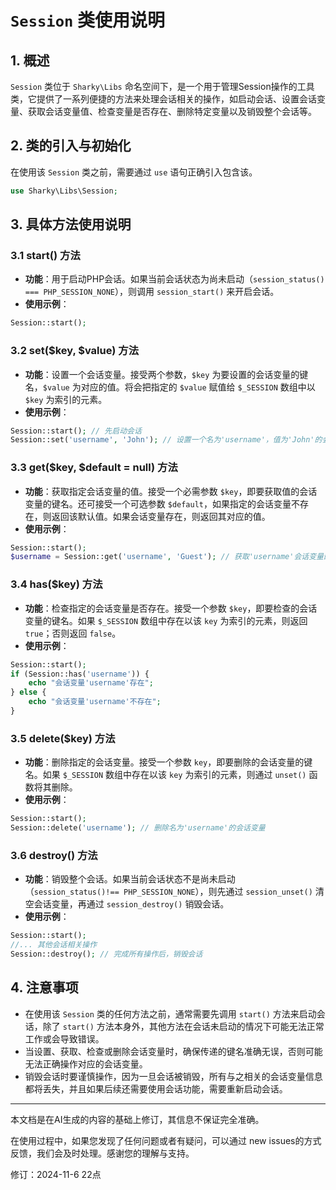 # `Session` 类使用说明

## 1. 概述

`Session` 类位于 `Sharky\Libs` 命名空间下，是一个用于管理Session操作的工具类，它提供了一系列便捷的方法来处理会话相关的操作，如启动会话、设置会话变量、获取会话变量值、检查变量是否存在、删除特定变量以及销毁整个会话等。

## 2. 类的引入与初始化

在使用该 `Session` 类之前，需要通过 `use` 语句正确引入包含该。

```php
use Sharky\Libs\Session;
```

## 3. 具体方法使用说明

### 3.1 start() 方法

- **功能**：用于启动PHP会话。如果当前会话状态为尚未启动（`session_status() === PHP_SESSION_NONE`），则调用 `session_start()` 来开启会话。
- **使用示例**：

```php
Session::start();
```

### 3.2 set($key, $value) 方法

- **功能**：设置一个会话变量。接受两个参数，`$key` 为要设置的会话变量的键名，`$value` 为对应的值。将会把指定的 `$value` 赋值给 `$_SESSION` 数组中以 `$key` 为索引的元素。
- **使用示例**：

```php
Session::start(); // 先启动会话
Session::set('username', 'John'); // 设置一个名为'username'，值为'John'的会话变量
```

### 3.3 get($key, $default = null) 方法

- **功能**：获取指定会话变量的值。接受一个必需参数 `$key`，即要获取值的会话变量的键名。还可接受一个可选参数 `$default`，如果指定的会话变量不存在，则返回该默认值。如果会话变量存在，则返回其对应的值。
- **使用示例**：

```php
Session::start();
$username = Session::get('username', 'Guest'); // 获取'username'会话变量的值，如果不存在则返回'Guest'
```

### 3.4 has($key) 方法

- **功能**：检查指定的会话变量是否存在。接受一个参数 `$key`，即要检查的会话变量的键名。如果 `$_SESSION` 数组中存在以该 `key` 为索引的元素，则返回 `true`；否则返回 `false`。
- **使用示例**：

```php
Session::start();
if (Session::has('username')) {
    echo "会话变量'username'存在";
} else {
    echo "会话变量'username'不存在";
}
```

### 3.5 delete($key) 方法

- **功能**：删除指定的会话变量。接受一个参数 `key`，即要删除的会话变量的键名。如果 `$_SESSION` 数组中存在以该 `key` 为索引的元素，则通过 `unset()` 函数将其删除。
- **使用示例**：

```php
Session::start();
Session::delete('username'); // 删除名为'username'的会话变量
```

### 3.6 destroy() 方法

- **功能**：销毁整个会话。如果当前会话状态不是尚未启动（`session_status()!== PHP_SESSION_NONE`），则先通过 `session_unset()` 清空会话变量，再通过 `session_destroy()` 销毁会话。
- **使用示例**：

```php
Session::start();
//... 其他会话相关操作
Session::destroy(); // 完成所有操作后，销毁会话
```

## 4. 注意事项

- 在使用该 `Session` 类的任何方法之前，通常需要先调用 `start()` 方法来启动会话，除了 `start()` 方法本身外，其他方法在会话未启动的情况下可能无法正常工作或会导致错误。
- 当设置、获取、检查或删除会话变量时，确保传递的键名准确无误，否则可能无法正确操作对应的会话变量。
- 销毁会话时要谨慎操作，因为一旦会话被销毁，所有与之相关的会话变量信息都将丢失，并且如果后续还需要使用会话功能，需要重新启动会话。

---

本文档是在AI生成的内容的基础上修订，其信息不保证完全准确。

在使用过程中，如果您发现了任何问题或者有疑问，可以通过 new issues的方式反馈，我们会及时处理。感谢您的理解与支持。

修订：2024-11-6 22点
